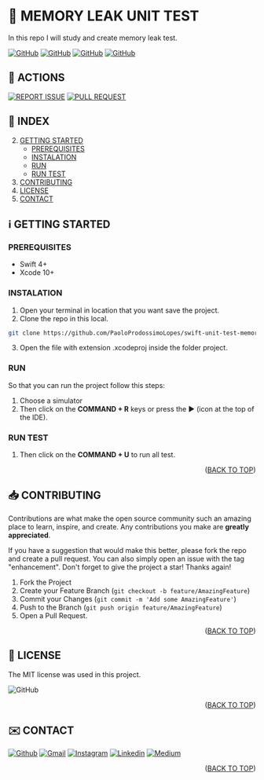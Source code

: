 <!-- SET TOP ANCHOR -->
<div id="top"></div>



<!-- PROJECT NAME -->
#  MEMORY LEAK UNIT TEST

<!-- DESCRIPTION -->
In this repo I will study and create memory leak test.



<!-- INFO BADGES -->
[![GitHub](https://img.shields.io/github/forks/PaoloProdossimoLopes/swift-unit-test-memory-leak?color=black&style=flat-square)](https://github.com/PaoloProdossimoLopes/swift-unit-test-memory-leak)
[![GitHub](https://img.shields.io/github/stars/PaoloProdossimoLopes/swift-unit-test-memory-leak?color=black&style=flat-square)](https://github.com/PaoloProdossimoLopes/swift-unit-test-memory-leak)
[![GitHub](https://img.shields.io/github/issues/PaoloProdossimoLopes/swift-unit-test-memory-leak?color=black&style=flat-square)](https://github.com/PaoloProdossimoLopes/swift-unit-test-memory-leak/issues)
[![GitHub](https://img.shields.io/github/issues-pr/PaoloProdossimoLopes/swift-unit-test-memory-leak?color=black&style=flat-square)](https://github.com/PaoloProdossimoLopes/swift-unit-test-memory-leak/pulls)



<!-- ACTIONS -->
## 🔎  ACTIONS
[![REPORT ISSUE](https://img.shields.io/badge/-⚠️_REPORT_ISSUE-grey?style=flat-square&logo=pull_request&logoColor=white)](https://github.com/PaoloProdossimoLopes/swift-unit-test-memory-leak/issues)
[![PULL REQUEST](https://img.shields.io/badge/-⤴️_PULL_REQUEST-grey?style=flat-square&logo=pull_request&logoColor=white)](https://github.com/PaoloProdossimoLopes/swift-unit-test-memory-leak/pulls)



<!-- Index -->
## 🔢  INDEX 
2. [GETTING STARTED](#getting-started)
    - [PREREQUISITES](#prerequisites)
    - [INSTALATION](#instalation)
    - [RUN](#run)
    - [RUN TEST](#runtest)
3. [CONTRIBUTING](#contributing)
4. [LICENSE](#license)
5. [CONTACT](#contact)



<!-- GETTING STARTED -->
## ℹ️  GETTING STARTED <a name="getting-started"></a>

### PREREQUISITES 
- Swift 4+
- Xcode 10+

### INSTALATION
1. Open your terminal in location that you want save the project.
2. Clone the repo in this local.
```sh
git clone https://github.com/PaoloProdossimoLopes/swift-unit-test-memory-leak.git
```
3. Open the file with extension .xcodeproj inside the folder project.
   
### RUN
So that you can run the project follow this steps:
1. Choose a simulator 
2. Then click on the **COMMAND + R** keys or press the ▶︎ (icon at the top of the IDE).

### RUN TEST <a name="runtest">
1. Then click on the **COMMAND + U** to run all test.

<p align="right">(<a href="#top">BACK TO TOP</a>)</p>



<!-- CONTRIBUTING -->
## 📥  CONTRIBUTING <a name="contributing"></a>
Contributions are what make the open source community such an amazing place to learn, inspire, and create. Any contributions you make are **greatly appreciated**.

If you have a suggestion that would make this better, please fork the repo and create a pull request. You can also simply open an issue with the tag "enhancement".
Don't forget to give the project a star! Thanks again!

1. Fork the Project
2. Create your Feature Branch (`git checkout -b feature/AmazingFeature`)
3. Commit your Changes (`git commit -m 'Add some AmazingFeature'`)
4. Push to the Branch (`git push origin feature/AmazingFeature`)
5. Open a Pull Request.

<p align="right">(<a href="#top">BACK TO TOP</a>)</p>



<!-- LICENSE -->
## 📃  LICENSE <a name="license"></a>
The MIT license was used in this project.

![GitHub](https://img.shields.io/github/license/PaoloProdossimoLopes/swift-unit-test-memory-leak?color=black&style=flat-square)

<p align="right">(<a href="#top">BACK TO TOP</a>)</p>



<!-- CONTACT -->
## ✉️  CONTACT <a name="contact"></a>
[![Github](https://img.shields.io/badge/GitHub-black?style=for-the-badge&logo=github&logoColor=white)](https://github.com/PaoloProdossimoLopes)
[![Gmail](https://img.shields.io/badge/Gmail-black?style=for-the-badge&logo=gmail&logoColor=white)](mailto:paolo.prodossimo.lopes@gmail.com)
[![Instagram](https://img.shields.io/badge/Instagram-black?style=for-the-badge&logo=instagram&logoColor=white)](https://www.instagram.com/ios.dev.br/)
[![Linkedin](https://img.shields.io/badge/LinkedIn-black?style=for-the-badge&logo=linkedin&logoColor=white)](https://www.linkedin.com/in/paoloprodossimolopes/)
[![Medium](https://img.shields.io/badge/Medium-black?style=for-the-badge&logo=medium&logoColor=white)](https://medium.com/@pprodossimo)

<p align="right">(<a href="#top">BACK TO TOP</a>)</p>
